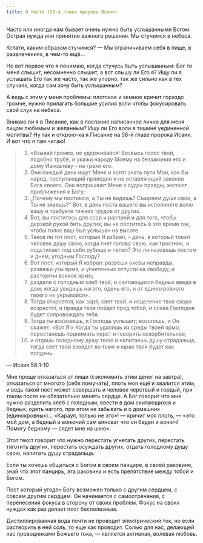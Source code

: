 ```yaml
---
title: О посте (58-я глава пророка Исаии)
---
```

Часто или иногда нам бывает очень нужно быть услышанными Богом. Острая нужда или принятие важного решения. Мы стучимся в небеса.

Кстати, каким образом стучимся? — Мы ограничиваем себя в пище, в развлечениях, в чем-то ещё…

Но вот первое что я понимаю, когда стучусь быть услышанным: Бог то меня слышит, несомненно слышит, а вот слышу ли Его я? Ищу ли я услышать Его так же часто, так же упорно, так же сильно как в тех случаях, когда сам хочу быть услышанным?

А ведь с этим у меня проблемы: плотское и земное кричит гораздо громче, нужно прилагать большие усилия воли чтобы фокусировать свой слух на небеса.

Вникаю ли я в Писание, как в послание написанное лично для меня лицом любимым и желанным? Ищу ли Его воли в тишине уединенной молитвы? Ну так и открою-ка я Писание на 58-й главе пророка Исаии. И вот что я там читаю!

> 1. «Взывай громко, не удерживайся! Возвысь голос твой, подобно трубе, и укажи народу Моему на беззакония его и дому Иаковлеву – на грехи его.
> 2. Они каждый день ищут Меня и хотят знать пути Мои, как бы народ, поступающий праведно и не оставляющий законов Бога своего. Они вопрошают Меня о судах правды, желают приближения к Богу:
> 3. „Почему мы постимся, а Ты не видишь? Смиряем души свои, а Ты не знаешь?“ Вот, в день поста вашего вы исполняете волю вашу и требуете тяжких трудов от других.
> 4. Вот, вы поститесь для ссор и распрей и для того, чтобы дерзкой рукой бить других; вы не поститесь в это время так, чтобы голос ваш был услышан на высоте.
> 5. Таков ли тот пост, который Я избрал, – день, в который томит человек душу свою, когда гнет голову свою, как тростник, и подстилает под себя рубище и пепел? Это ли назовешь постом и днем, угодным Господу?
> 6. Вот пост, который Я избрал: разреши оковы неправды, развяжи узы ярма, и угнетенных отпусти на свободу, и расторгни всякое ярмо;
> 7. раздели с голодным хлеб твой, и скитающихся бедных введи в дом; когда увидишь нагого, одень его, и от единокровного твоего не укрывайся».
> 8. Тогда откроется, как заря, свет твой, и исцеление твое скоро возрастет, и правда твоя пойдет пред тобой, и слава Господня будет сопровождать тебя.
> 9. Тогда ты воззовешь, и Господь услышит; возопишь, и Он скажет: «Вот Я!» Когда ты удалишь из среды твоей ярмо, перестанешь поднимать перст и говорить оскорбительное,
> 10. и отдашь голодному душу твою и напитаешь душу страдальца, тогда свет твой взойдет во тьме и мрак твой будет как полдень.

— Исаия 58:1-10

Мне проще отказаться от пищи (сэкономить этим денег на завтра), отказаться от многого (себя помучать), плоть моя ещё и хвалится этим, и ведь такой пост может совершать и человек черствый и гордый, при таком посте не обязательно менять сердце. А Бог говорит что мне нужно разделить хлеб с голодным, ввести в дом скитающихся и бедных, одеть нагого, при этом не забывать и о домашних (единокровных)… «Караул, только не это»! — кричит моя плоть, — «это мой дом, а бедный и вонючий сам виноват что он беден и вонюч! Помогу бедному — сядет мне на шею».

Этот текст говорит что нужно перестать угнетать других, перестать тяготить других, перестать осуждать других, отдать голодному душу свою, напитать душу страдальца.

Если ты хочешь общаться с Богом в своем панцире, в своей раковине, знай что этот панцирь, эта раковина и есть препятствие между тобой и Богом.

Пост который угоден Богу возможен только с другим сердцем, с совсем другим сердцем. Он начинается с самоотречения, с перенесения фокуса в сторону от своих проблем. Фокус на своих нуждах как раз делает пост бесполезным.

Дистиллированная вода почти не проводит электрический ток, но если растворить в ней соль, то еще как проводит. Солью для нас, делающей нас проводниками Божьего тока, — является активная, волевая любовь.
